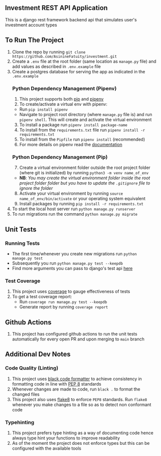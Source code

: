 ## Investment REST API Application
This is a django rest framework backend api that simulates user's investment account types

## To Run The Project 
1. Clone the repo by running `git clone https://github.com/AsinineFatuity/investment.git`
2. Create a `.env` file at the root folder (same location as `manage.py` file) and add values as described in `.env.example` file
3. Create a postgres database for serving the app as indicated in the `.env.example`
    ### Python Dependency Management (Pipenv)
   1. This project supports both [pip](https://pypi.org/project/pip/) and [pipenv](https://pypi.org/project/pipenv/)
   2. To create/activate a virtual env with pipenv:
     * Run `pip install pipenv`
     * Navigate to project root directory (where `manage.py` file is) and run `pipenv shell`. This will create and activate the virtual environment
   3. To install a package run `pipenv install package-name`
   4. To install from the `requirements.txt` file run `pipenv install -r requirements.txt`
   5. To install from the `Pipfile` run `pipenv install` (recommended)
   6. For more details on pipenv read the [documentation](https://pipenv.pypa.io/en/latest/#install-pipenv-today)
   ### Python Dependency Management (Pip)
   7.  Create a virtual environment folder outside the root project folder (where git is initialized) by running `python3 -m venv name_of_env`
      * **NB**: *You may create the virtual environment folder inside the root project folder folder but you have to update the `.gitignore` file to ignore the folder*
   8. Activate your virtual environment by running `source name_of_env/bin/activate` or your operating system equivalent
   9. Install packages by running `pip install -r requirements.txt`
4. To start the local host server run `python manage.py runserver`
5. To run migrations run the command `python manage.py migrate`

## Unit Tests
### Running Tests
* The first time/whenever you create new migrations run `python manage.py test`
* Subsequently you run `python manage.py test --keepdb`
* Find more arguments you can pass to django's test api [here](https://docs.djangoproject.com/en/5.0/topics/testing/overview/)
### Test Coverage
1. This project uses [coverage](https://coverage.readthedocs.io/en/7.6.1/) to gauge effectiveness of tests
2. To get a test coverage report:
   * Run `coverage run manage.py test --keepdb`
   * Generate report by running `coverage report`
## Github Actions
1. This project has configured github actions to run the unit tests automatically for every open PR and upon merging to `main` branch
## Additional Dev Notes
### Code Quality (Linting)
1. This project uses [black code formatter](https://black.readthedocs.io/en/stable/) to achieve consistency in formatting code in line with [PEP 8](https://peps.python.org/pep-0008/) standards
2. Whenever changes are made to code, run `black .` to format the changed files
3. This project also uses [flake8](https://pypi.org/project/flake8/) to enforce `PEP8` standards. Run `flake8` whenever you make changes to a file so as to detect non conformant code
### Typehinting
1. This project prefers type hinting as a way of documenting code hence always type hint your functions to improve readability
2. As of the moment the project does not enforce types but this can be configured with the available tools
